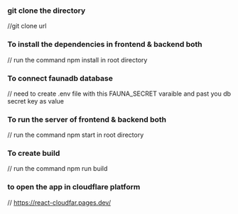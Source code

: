 ### git clone the directory
//git clone url

### To install the dependencies in frontend & backend both
// run the command npm install in root directory


### To connect faunadb database 
// need to create .env file with this FAUNA_SECRET varaible and past you db secret key as value


### To run the server of frontend & backend both
// run the command npm start in root directory

### To create build 
// run the command npm run build


### to open the app in cloudflare platform 
// https://react-cloudfar.pages.dev/


